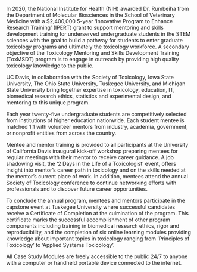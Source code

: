 In 2020, the National Institute for Health (NIH) awarded Dr. Rumbeiha from the Department of Molecular Biosciences in the School of Veterinary Medicine with a $2,400,000 5-year ‘Innovative Program to Enhance Research Training’ (IPERT) grant to support mentoring and skills development training for underserved undergraduate students in the STEM sciences with the goal to build a pathway for students to enter graduate toxicology programs and ultimately the toxicology workforce. A secondary objective of the Toxicology Mentoring and Skills Development Training (ToxMSDT) program is to engage in outreach by providing high quality toxicology knowledge to the public.

UC Davis, in collaboration with the Society of Toxicology, Iowa State University, The Ohio State University, Tuskegee University, and Michigan State University bring together expertise in toxicology, education, IT, biomedical research ethics, statistics and experimental design, and mentoring to this unique program.

Each year twenty-five undergraduate students are competitively selected from institutions of higher education nationwide. Each student mentee is matched 1:1 with volunteer mentors from industry, academia, government, or nonprofit entities from across the country.

Mentee and mentor training is provided to all participants at the University of California Davis inaugural kick-off workshop preparing mentees for regular meetings with their mentor to receive career guidance. A job shadowing visit, the ‘2 Days in the Life of a Toxicologist’ event, offers insight into mentor’s career path in toxicology and on the skills needed at the mentor’s current place of work. In addition, mentees attend the annual Society of Toxicology conference to continue networking efforts with professionals and to discover future career opportunities.

To conclude the annual program, mentees and mentors participate in the capstone event at Tuskegee University where successful candidates receive a Certificate of Completion at the culmination of the program. This certificate marks the successful accomplishment of other program components including training in biomedical research ethics, rigor and reproducibility, and the completion of six online learning modules providing knowledge about important topics in toxicology ranging from ‘Principles of Toxicology’ to ‘Applied Systems Toxicology’.

All Case Study Modules are freely accessible to the public 24/7 to anyone with a computer or handheld portable device connected to the internet.
